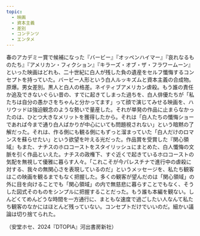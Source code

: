 ```yaml
---
topic:
  - 映画
  - 資本主義
  - 差別
  - コンテンツ
  - エンタメ
---
```

春のアカデミー賞で候補になった『バービー』『オッペンハイマー』『哀れなるものたち』『アメリカン・フィクション』『キラーズ・オブ・ザ・フラワームーン』といった映画はどれも、二十世紀に白人が残した負の遺産をセルフ懺悔するコンセプトを持っていた。バービー人形という白人ルッキズムと資本主義の合成物。原爆。男女差別。黒人と白人の格差。ネイティブアメリカン虐殺。もう誰の責任か追及できないぐらい昔の、すでに起きてしまった過ちを、白人俳優たちが「私たちは自分の愚かさをちゃんと分かってます」って顔で演じてみせる映画を、ハリウッドは強迫観念のような勢いで量産した。それが単発の作品に止まらなかったのは、ひとつ大きなメリットを獲得したから。それは「白人たちの懺悔ショーであれば今まで通り白人ばかりが中心にいても問題視されない」という暗黙の了解だった。それは、作る側にも観る側にもずっと溜まっていた「白人だけのロマンスを蘇らせたい」という欲望を叶える光だった。作品賞を受賞した『関心領域』もまた、ナチスのホロコーストをスタイリッシュにまとめた、白人懺悔の文脈を引く作品といえた。ナチスの政権下、すぐ近くで起きているホロコーストの気配を無視して優雅に暮らす人々。「これこそが今パレスチナで進行中の虐殺に対する、我々の無関心さを表現しているのだ」というメッセージを、私たち観客はこの映画を観るまでもなく把握した。多くの観客が望んだのは「関心領域」の外に目を向けることでも「関心領域」の内で無慈悲に暮らすことでもなく、そうした図式そのものをシンプルに把握することだった。もう誰も本編を観ない。しんどくてめんどうな時間を一方通行に、まともな速度で過ごしたい人なんて私たち観客のなかにはほとんど残っていない。コンセプトだけでいいのだ。細かい議論は切り捨てられた。

（安堂ホセ、2024『DTOPIA』河出書房新社）